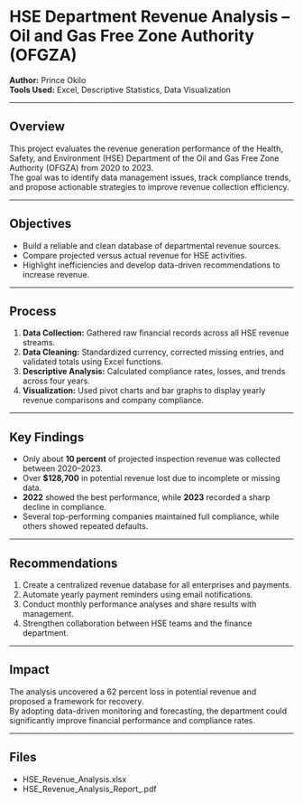 # HSE Department Revenue Analysis – Oil and Gas Free Zone Authority (OFGZA)

**Author:** Prince Okilo  
**Tools Used:** Excel, Descriptive Statistics, Data Visualization  

---

## Overview
This project evaluates the revenue generation performance of the Health, Safety, and Environment (HSE) Department of the Oil and Gas Free Zone Authority (OFGZA) from 2020 to 2023.  
The goal was to identify data management issues, track compliance trends, and propose actionable strategies to improve revenue collection efficiency.

---

## Objectives
- Build a reliable and clean database of departmental revenue sources.  
- Compare projected versus actual revenue for HSE activities.  
- Highlight inefficiencies and develop data-driven recommendations to increase revenue.  

---

## Process
1. **Data Collection:** Gathered raw financial records across all HSE revenue streams.  
2. **Data Cleaning:** Standardized currency, corrected missing entries, and validated totals using Excel functions.  
3. **Descriptive Analysis:** Calculated compliance rates, losses, and trends across four years.  
4. **Visualization:** Used pivot charts and bar graphs to display yearly revenue comparisons and company compliance.  

---

## Key Findings
- Only about **10 percent** of projected inspection revenue was collected between 2020–2023.  
- Over **$128,700** in potential revenue lost due to incomplete or missing data.  
- **2022** showed the best performance, while **2023** recorded a sharp decline in compliance.  
- Several top-performing companies maintained full compliance, while others showed repeated defaults.  

---

## Recommendations
1. Create a centralized revenue database for all enterprises and payments.  
2. Automate yearly payment reminders using email notifications.  
3. Conduct monthly performance analyses and share results with management.  
4. Strengthen collaboration between HSE teams and the finance department.  

---

## Impact
The analysis uncovered a 62 percent loss in potential revenue and proposed a framework for recovery.  
By adopting data-driven monitoring and forecasting, the department could significantly improve financial performance and compliance rates.

---

## Files
- HSE_Revenue_Analysis.xlsx  
- HSE_Revenue_Analysis_Report_.pdf  
